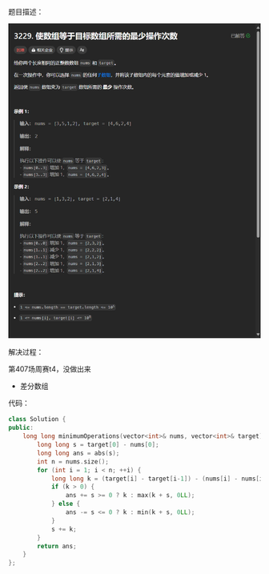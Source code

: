 题目描述：

![image](/basical/array/image/image119.png)

解决过程：

第407场周赛t4，没做出来

- 差分数组

代码：

```cpp
class Solution {
public:
    long long minimumOperations(vector<int>& nums, vector<int>& target) {
        long long s = target[0] - nums[0];
        long long ans = abs(s);
        int n = nums.size();
        for (int i = 1; i < n; ++i) {
            long long k = (target[i] - target[i-1]) - (nums[i] - nums[i-1]);
            if (k > 0) {
                ans += s >= 0 ? k : max(k + s, 0LL);
            } else {
                ans -= s <= 0 ? k : min(k + s, 0LL);
            }
            s += k;
        } 
        return ans;
    }
};
```